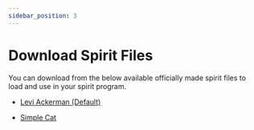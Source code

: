 ```yaml
---
sidebar_position: 3
---
```


# Download Spirit Files

You can download from the below available officially made spirit files to load
and use in your spirit program.

* [Levi Ackerman (Default)](https://github.com/antony-jr/spirit-files/releases/download/continuous/levi_ackerman.spirit)

* [Simple Cat](https://github.com/antony-jr/spirit-files/releases/download/continuous/simple_cat.spirit)
